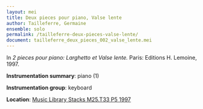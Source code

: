 ```yaml
---
layout: mei
title: Deux pieces pour piano, Valse lente
author: Tailleferre, Germaine
ensemble: solo
permalink: /tailleferre-deux-pieces-valse-lente/
document: tailleferre_deux_pieces_002_valse_lente.mei
---
```


In *2 pieces pour piano: Larghetto et Valse lente.* Paris: Editions H. Lemoine, 1997.

**Instrumentation summary**: piano (1)

**Instrumentation group**: keyboard

**Location**: <a href="https://tufts-primo.hosted.exlibrisgroup.com/primo-explore/fulldisplay?docid=01TUN_ALMA2192802910003851&context=L&vid=01TUN&lang=en_US&search_scope=EVERYTHING&adaptor=Local%20Search%20Engine&tab=everything&query=any,contains,germaine%20tailleferre%20deux%20pieces%20pour%20piano&offset=0" target="_blank">Music Library Stacks M25.T33 P5 1997</a>
